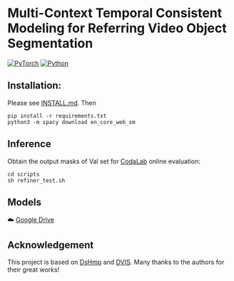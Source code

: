 # Multi-Context Temporal Consistent Modeling for Referring Video Object Segmentation
[![PyTorch](https://img.shields.io/badge/PyTorch-1.13.0-%23EE4C2C.svg?style=&logo=PyTorch&logoColor=white)](https://pytorch.org/)
[![Python](https://img.shields.io/badge/Python-3.7%20|%203.8%20|%203.9-blue.svg?style=&logo=python&logoColor=ffdd54)](https://www.python.org/downloads/)

## Installation:
Please see [INSTALL.md](https://github.com/henghuiding/MeViS/blob/main/INSTALL.md). Then
```
pip install -r requirements.txt
python3 -m spacy download en_core_web_sm
```
## Inference
Obtain the output masks of Val set for [CodaLab](https://codalab.lisn.upsaclay.fr/competitions/15094) online evaluation:
```
cd scripts
sh refiner_test.sh
```
## Models
☁️ [Google Drive](https://drive.google.com/file/d/1M4CZY3xKSg6qbwiU8BECcUHmCWeLtUHr/view?usp=sharing)
## Acknowledgement
This project is based on [DsHmp](https://github.com/heshuting555/DsHmp) and [DVIS](https://github.com/zhang-tao-whu/DVIS). Many thanks to the authors for their great works!
